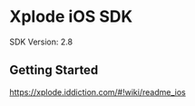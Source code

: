 Xplode iOS SDK
==================================
SDK Version: 2.8

Getting Started
----------------------------------
https://xplode.iddiction.com/#!wiki/readme_ios